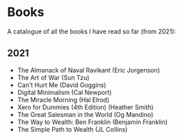 # Books

A catalogue of all the books I have read so far (from 2021):

## 2021

- The Almanack of Naval Ravikant (Eric Jorgenson)
- The Art of War (Sun Tzu)
- Can't Hurt Me (David Goggins)
- Digital Minimalism (Cal Newport)
- The Miracle Morning (Hal Elrod)
- Xero for Dummies (4th Edition) (Heather Smith)
- The Great Salesman in the World (Og Mandino)
- The Way to Wealth: Ben Franklin (Benjamin Franklin)
- The Simple Path to Wealth (JL Collins)
